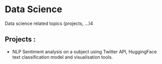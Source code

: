 # Data Science
Data science related topics (projects, ...)4

## Projects :
- NLP Sentiment analysis on a subject using Twitter API, HuggingFace text classification model and visualisation tools.
